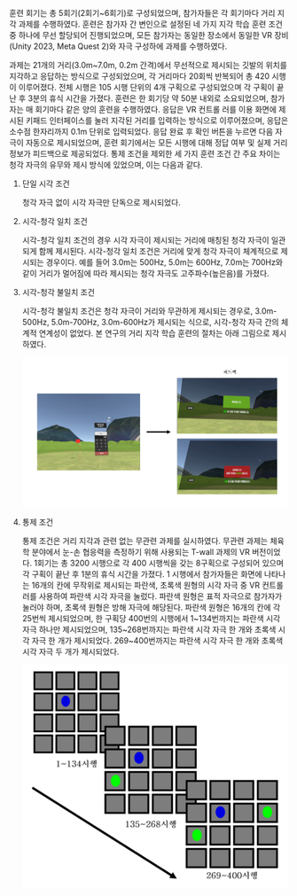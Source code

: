 훈련 회기는 총 5회기(2회기~6회기)로 구성되었으며, 참가자들은 각 회기마다 거리 지각 과제를 수행하였다. 훈련은 참가자 간 변인으로 설정된 네 가지 지각 학습 훈련 조건 중 하나에 무선 할당되어 진행되었으며, 모든 참가자는 동일한 장소에서 동일한 VR 장비(Unity 2023, Meta Quest 2)와 자극 구성하에 과제를 수행하였다.

과제는 21개의 거리(3.0m~7.0m, 0.2m 간격)에서 무선적으로 제시되는 깃발의 위치를 지각하고 응답하는 방식으로 구성되었으며, 각 거리마다 20회씩 반복되어 총 420 시행이 이루어졌다. 전체 시행은 105 시행 단위의 4개 구획으로 구성되었으며 각 구획이 끝난 후 3분의 휴식 시간을 가졌다. 훈련은 한 회기당 약 50분 내외로 소요되었으며, 참가자는 매 회기마다 같은 양의 훈련을 수행하였다. 응답은 VR 컨트롤
러를 이용 화면에 제시된 키패드 인터페이스를 눌러 지각된 거리를 입력하는 방식으로 이루어졌으며, 응답은 소수점 한자리까지 0.1m 단위로 입력되었다. 응답 완료 후 확인 버튼을 누르면 다음 자극이 자동으로 제시되었으며, 훈련 회기에서는 모든 시행에 대해 정답 여부 및 실제 거리 정보가 피드백으로 제공되었다. 통제 조건을 제외한 세 가지 훈련 조건 간 주요 차이는 청각 자극의 유무와 제시 방식에 있었으며, 이는 다음과 같다.

1) 단일 시각 조건

   청각 자극 없이 시각 자극만 단독으로 제시되었다. 

2) 시각-청각 일치 조건
   
   시각-청각 일치 조건의 경우 시각 자극이 제시되는 거리에 매칭된 청각 자극이 일관되게 함께 제시된다.
   시각-청각 일치 조건은 거리에 맞게 청각 자극이 체계적으로 제시되는 경우이다. 
   예를 들어 3.0m는 500Hz, 5.0m는 600Hz, 7.0m는 700Hz와 같이 거리가 멀어짐에 따라 제시되는 청각 자극도 고주파수(높은음)를 가졌다.


4) 시각-청각 불일치 조건

   시각-청각 불일치 조건은 청각 자극이 거리와 무관하게 제시되는 경우로, 3.0m-500Hz, 5.0m-700Hz, 3.0m-600Hz가 제시되는 식으로, 시각-청각 자극 간의 체계적 연계성이 없었다. 본 연구의 거리 지각 학습 훈련의 절차는 아래 그림으로 제시하였다.


   ![설계 이미지](./거리지각학습훈련.png)
   

5) 통제 조건

   통제 조건은 거리 지각과 관련 없는 무관련 과제를 실시하였다. 무관련 과제는 체육학 분야에서 눈-손 협응력을 측정하기 위해 사용되는 T-wall 과제의 VR 버전이었다.
   1회기는 총 3200 시행으로 각 400 시행씩을 갖는 8구획으로 구성되어 있으며 각 구획이 끝난 후 1분의 휴식 시간을 가졌다. 1 시행에서 참가자들은 화면에 나타나는 16개의 칸에 무작위로 제시되는 파란색, 초록색 원형의 시각 자극 중 VR 컨트롤러를 사용하여 파란색 시각 자극을 눌렀다. 파란색 원형은 표적 자극으로 참가자가 눌러야 하며, 초록색 원형은 방해 자극에 해당된다. 파란색 원형은 16개의 칸에 각 25번씩 제시되었으며, 한 구획당 400번의 시행에서 1~134번까지는 파란색 시각 자극 하나만 제시되었으며, 135~268번까지는 파란색 시각 자극 한 개와 초록색 시각 자극 한 개가 제시되었다. 269~400번까지는 파란색 시각 자극 한 개와 초록색 시각 자극 두 개가 제시되었다.

   ![설계 이미지](./통제조건절차.png)

